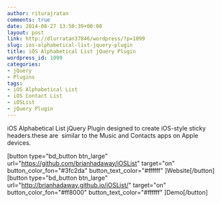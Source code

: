 ```yaml
---
author: riturajratan
comments: true
date: 2014-08-27 13:50:39+00:00
layout: post
link: http://dlurratan37846/wordpress/?p=1099
slug: ios-alphabetical-list-jquery-plugin
title: iOS Alphabetical List jQuery Plugin
wordpress_id: 1099
categories:
- jQuery
- Plugins
tags:
- iOS Alphabetical List
- iOS Contact List
- iOSList
- jQuery Plugin
---
```


iOS Alphabetical List jQuery Plugin designed to create iOS-style sticky headers.these are  similar to the Music and Contacts apps on Apple devices.

[button type="bd_button btn_large" url="https://github.com/brianhadaway/iOSList" target="on" button_color_fon="#3fc2da" button_text_color="#ffffff" ]Website[/button] [button type="bd_button btn_large" url="http://brianhadaway.github.io/iOSList/" target="on" button_color_fon="#ff8000" button_text_color="#ffffff" ]Demo[/button]
